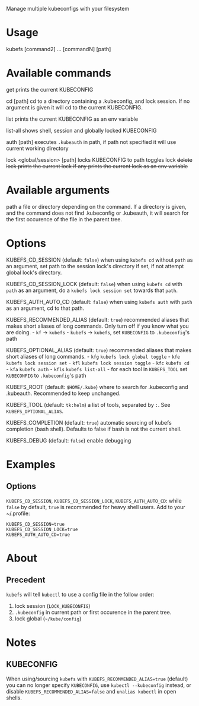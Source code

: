 Manage multiple kubeconfigs with your filesystem

# Usage

kubefs  <command1> [command2] ... [commandN] [path]

# Available commands

get
  prints the current KUBECONFIG

cd [path]
  cd to a directory containing a .kubeconfig, and lock session. If no argument
  is given it will cd to the current KUBECONFIG.

list
  prints the current KUBECONFIG as an env variable

list-all
  shows shell, session and globally locked KUBECONFIG

auth [path]
  executes `.kubeauth` in path, if path not specified it will use current
  working directory

lock
  <global/session>
    <set> [path]
      locks KUBECONFIG to path
    <toggle>
      toggles lock
    <del>
      delete lock
    <get>
      prints the current lock if any
    <list>
      prints the current lock as an env variable

# Available arguments

path  a file or directory depending on the command. If a directory is given, and
      the command does not find .kubeconfig or .kubeauth, it will search for the
      first occurence of the file in the parent tree.

# Options

KUBEFS_CD_SESSION (default: `false`)
  when using `kubefs cd` without `path` as an argument, set path to the session
  lock's directory if set, if not attempt global lock's directory.

KUBEFS_CD_SESSION_LOCK (default: `false`)
  when using `kubefs cd` with `path` as an argument, do a
  `kubefs lock session set` towards that `path`.

KUBEFS_AUTH_AUTO_CD (default: `false`)
  when using `kubefs auth` with `path` as an argument, cd to that path.

KUBEFS_RECOMMENDED_ALIAS (default: `true`)
  recommended aliases that makes short aliases of long commands. Only turn off
  if you know what you are doing.
    - `kf` -> `kubefs`
    - `kubefs` -> `kubefs`, set `KUBECONFIG` to `.kubeconfig`'s path

KUBEFS_OPTIONAL_ALIAS  (default: `true`)
  recommended aliases that makes short aliases of long commands.
    - `kfg` `kubefs lock global toggle`
    - `kfe` `kubefs lock session set`
    - `kfl` `kubefs lock session toggle`
    - `kfc` `kubefs cd`
    - `kfa` `kubefs auth`
    - `kfls` `kubefs list-all`
    - for each tool in `KUBEFS_TOOL` set `KUBECONFIG` to `.kubeconfig`'s path 

KUBEFS_ROOT (default: `$HOME/.kube`)
  where to search for .kubeconfig and .kubeauth. Recommended to keep unchanged.

KUBEFS_TOOL (default: `tk:helm`)
  a list of tools, separated by `:`. See `KUBEFS_OPTIONAL_ALIAS`.

KUBEFS_COMPLETION (default: `true`)
  automatic sourcing of kubefs completion (bash shell). Defaults to false if
  bash is not the current shell.

KUBEFS_DEBUG (default: `false`)
  enable debugging

# Examples
## Options

`KUBEFS_CD_SESSION`, `KUBEFS_CD_SESSION_LOCK`, `KUBEFS_AUTH_AUTO_CD`: while
`false` by default, `true` is recommended for heavy shell users. Add to your
~/.profile:

```
KUBEFS_CD_SESSION=true
KUBEFS_CD_SESSION_LOCK=true
KUBEFS_AUTH_AUTO_CD=true
```

# About
## Precedent

`kubefs` will tell `kubectl` to use a config file in the follow order:

1. lock session (`LOCK_KUBECONFIG`)
2. `.kubeconfig` in current path or first occurence in the parent tree.
3. lock global (`~/kube/config`)

# Notes
## KUBECONFIG

When using/sourcing `kubefs` with `KUBEFS_RECOMMENDED_ALIAS=true` (default) you
can no longer specify `KUBECONFIG`, use `kubectl --kubeconfig` instead, or
disable `KUBEFS_RECOMMENDED_ALIAS=false` and `unalias kubectl` in open shells.
